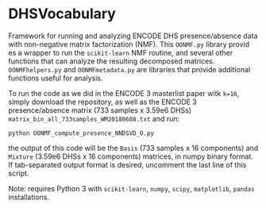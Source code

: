 # DHSVocabulary
Framework for running and analyzing ENCODE DHS presence/absence data with non-negative matrix factorization (NMF). 
This `OONMF.py` library provid
es a wrapper to run the `scikit-learn` NMF routine, and several other functions that can analyze the resulting decomposed matrices. `OONMFhelpers.py` and `OONMFmetadata.py` are libraries that provide additional functions useful for analysis.

To run the code as we did in the ENCODE 3 masterlist paper witk `k=16`, simply download the repository, as well as the ENCODE 3 presence/absence matrix  (733 samples x 3.59e6 DHSs) `matrix_bin_all_733samples_WM20180608.txt` and run:

```
python OONMF_compute_presence_NNDSVD_O.py
```

the output of this code will be the `Basis` (733 samples x 16 components)  and `Mixture` (3.59e6 DHSs x 16 components) matrices, in numpy binary format. If tab-separated output format is desired, uncomment the last line of this script.

Note: requires Python 3 with `scikit-learn`, `numpy`, `scipy`, `matplotlib`, `pandas` installations.
